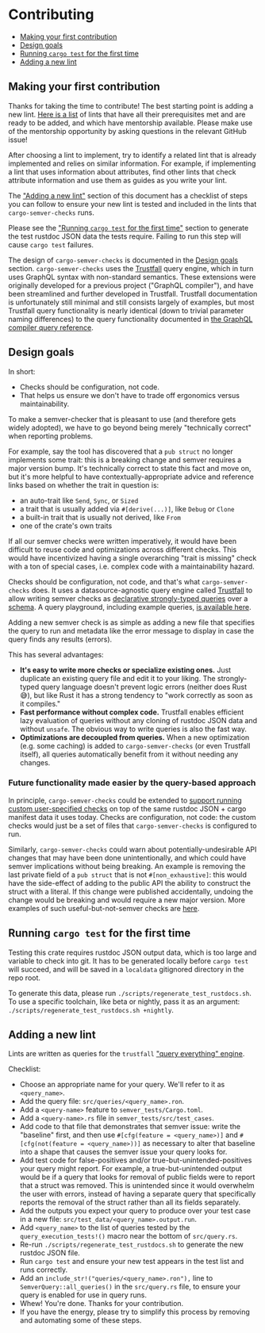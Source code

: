 # Contributing

- [Making your first contribution](#making-your-first-contribution)
- [Design goals](#design-goals)
- [Running `cargo test` for the first time](#running-cargo-test-for-the-first-time)
- [Adding a new lint](#adding-a-new-lint)

## Making your first contribution

Thanks for taking the time to contribute!
The best starting point is adding a new lint.
[Here is a list](https://github.com/obi1kenobi/cargo-semver-check/issues?q=is%3Aopen+label%3AE-mentor+label%3AA-lint)
of lints that have all their prerequisites met and are ready to be added,
and which have mentorship available.
Please make use of the mentorship opportunity by asking questions in the relevant GitHub issue!

After choosing a lint to implement, try to identify a related lint that is already implemented
and relies on similar information.
For example, if implementing a lint that uses information about attributes,
find other lints that check attribute information and use them as guides as you write your lint.

The ["Adding a new lint"](#adding-a-new-lint) section of this document has a checklist of steps
you can follow to ensure your new lint is tested and included in the lints that
`cargo-semver-checks` runs.

Please see the ["Running `cargo test` for the first time"](#running-cargo-test-for-the-first-time)
section to generate the test rustdoc JSON data the tests require. Failing to run this step
will cause `cargo test` failures.

The design of `cargo-semver-checks` is documented in the [Design goals](#design-goals) section.
`cargo-semver-checks` uses the [Trustfall](https://github.com/obi1kenobi/trustfall) query engine,
which in turn uses GraphQL syntax with non-standard semantics.
These extensions were originally developed for a previous project ("GraphQL compiler"),
and have been streamlined and further developed in Trustfall.
Trustfall documentation is unfortunately still minimal and still consists largely of examples,
but most Trustfall query functionality is nearly identical
(down to trivial parameter naming differences) to the query functionality documented in
[the GraphQL compiler query reference](https://graphql-compiler.readthedocs.io/en/latest/language_specification/query_directives.html).

## Design goals

In short:
- Checks should be configuration, not code.
- That helps us ensure we don't have to trade off ergonomics versus maintainability.

To make a semver-checker that is pleasant to use (and therefore gets widely adopted),
we have to go beyond being merely "technically correct" when reporting problems.

For example, say the tool has discovered that a `pub struct` no longer implements some trait:
this is a breaking change and semver requires a major version bump. It's technically correct to
state this fact and move on, but it's more helpful to have contextually-appropriate advice and
reference links based on whether the trait in question is:
- an auto-trait like `Send`, `Sync`, or `Sized`
- a trait that is usually added via `#[derive(...)]`, like `Debug` or `Clone`
- a built-in trait that is usually not derived, like `From`
- one of the crate's own traits

If all our semver checks were written imperatively, it would have been difficult to reuse code
and optimizations across different checks. This would have incentivized having a single overarching
"trait is missing" check with a ton of special cases, i.e. complex code with a maintainability
hazard.

Checks should be configuration, not code, and that's what `cargo-semver-checks` does.
It uses a datasource-agnostic query engine called
[Trustfall](https://github.com/obi1kenobi/trustfall) to allow writing semver checks as
[declarative strongly-typed queries](https://twitter.com/PredragGruevski/status/1550135974499438592)
over a
[schema](https://github.com/obi1kenobi/trustfall-rustdoc-adapter/blob/main/src/rustdoc_schema.graphql).
A query playground, including example queries, [is available here](https://play.predr.ag/rustdoc).

Adding a new semver check is as simple as adding a new file that specifies the query to run and
metadata like the error message to display in case the query finds any results (errors).

This has several advantages:
- **It's easy to write more checks or specialize existing ones.** Just duplicate an existing
  query file and edit it to your liking. The strongly-typed query language doesn't prevent
  logic errors (neither does Rust 😅), but like Rust it has a strong tendency
  to "work correctly as soon as it compiles."
- **Fast performance without complex code.** Trustfall enables efficient lazy evaluation of queries
  without any cloning of rustdoc JSON data and without `unsafe`. The obvious way to write queries
  is also the fast way.
- **Optimizations are decoupled from queries.** When a new optimization (e.g. some caching)
  is added to  `cargo-semver-checks` (or even Trustfall itself), all queries automatically
  benefit from it without needing any changes.

### Future functionality made easier by the query-based approach

In principle, `cargo-semver-checks` could be extended to
[support running custom user-specified checks](https://github.com/obi1kenobi/cargo-semver-check/issues/38)
on top of the same rustdoc JSON + cargo manifest data it uses today.
Checks are configuration, not code: the custom checks would just be a set of files that
`cargo-semver-checks` is configured to run.

Similarly, `cargo-semver-checks` could warn about potentially-undesirable API changes that
may have been done unintentionally, and which could have semver implications without being breaking.
An example is removing the last private field of a `pub struct` that is not `#[non_exhaustive]`:
this would have the side-effect of adding to the public API the ability to construct the struct
with a literal. If this change were published accidentally, undoing the change would be breaking
and would require a new major version. More examples of such useful-but-not-semver checks are
[here](https://github.com/obi1kenobi/cargo-semver-check/issues/5).

## Running `cargo test` for the first time

Testing this crate requires rustdoc JSON output data, which is too large and variable
to check into git. It has to be generated locally before `cargo test` will succeed,
and will be saved in a `localdata` gitignored directory in the repo root.

To generate this data, please run `./scripts/regenerate_test_rustdocs.sh`.
To use a specific toolchain, like beta or nightly, pass it as
an argument: `./scripts/regenerate_test_rustdocs.sh +nightly`.

## Adding a new lint

Lints are written as queries for the  `trustfall` ["query everything" engine](https://github.com/obi1kenobi/trustfall).

Checklist:
- Choose an appropriate name for your query. We'll refer to it as `<query_name>`.
- Add the query file: `src/queries/<query_name>.ron`.
- Add a `<query-name>` feature to `semver_tests/Cargo.toml`.
- Add a `<query-name>.rs` file in `semver_tests/src/test_cases`.
- Add code to that file that demonstrates that semver issue: write the "baseline" first,
  and then use `#[cfg(feature = <query_name>)]` and `#[cfg(not(feature = <query_name>))]` as
  necessary to alter that baseline into a shape that causes the semver issue
  your query looks for.
- Add test code for false-positives and/or true-but-unintended-positives your query might report.
  For example, a true-but-unintended output would be if a query that looks for
  removal of public fields were to report that a struct was removed. This is unintended
  since it would overwhelm the user with errors, instead of having a separate query that
  specifically reports the removal of the struct rather than all its fields separately.
- Add the outputs you expect your query to produce over your test case in
  a new file: `src/test_data/<query_name>.output.run`.
- Add `<query_name>` to the list of queries tested by the `query_execution_tests!()`
  macro near the bottom of `src/query.rs`.
- Re-run `./scripts/regenerate_test_rustdocs.sh` to generate the new rustdoc JSON file.
- Run `cargo test` and ensure your new test appears in the test list and runs correctly.
- Add an `include_str!("queries/<query_name>.ron"),` line to `SemverQuery::all_queries()`
  in the `src/query.rs` file, to ensure your query is enabled for use in query runs.
- Whew! You're done. Thanks for your contribution.
- If you have the energy, please try to simplify this process by removing and
  automating some of these steps.
